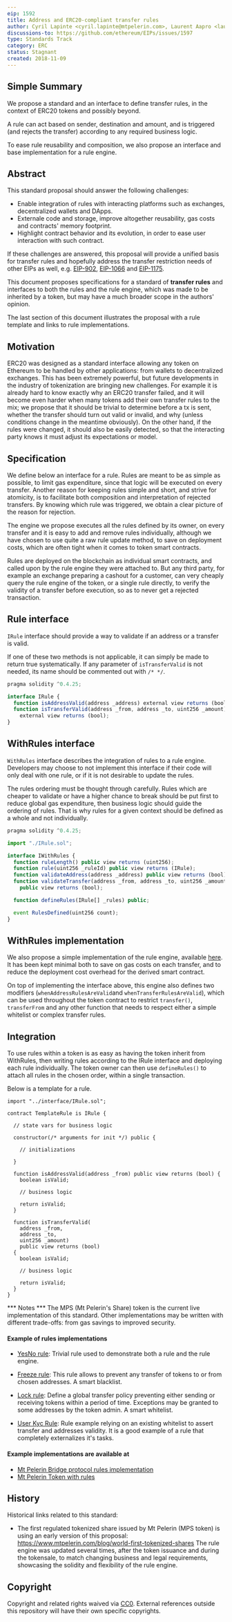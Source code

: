 ```yaml
---
eip: 1592
title: Address and ERC20-compliant transfer rules
author: Cyril Lapinte <cyril.lapinte@mtpelerin.com>, Laurent Aapro <laurent.aapro@mtpelerin.com>
discussions-to: https://github.com/ethereum/EIPs/issues/1597
type: Standards Track
category: ERC
status: Stagnant
created: 2018-11-09
---
```


## Simple Summary

We propose a standard and an interface to define transfer rules, in the context of ERC20 tokens and possibly beyond.


A rule can act based on sender, destination and amount, and is triggered (and rejects the transfer) according to any required business logic.


To ease rule reusability and composition, we also propose an interface and base implementation for a rule engine.

## Abstract

This standard proposal should answer the following challenges:
- Enable integration of rules with interacting platforms such as exchanges, decentralized wallets and DApps.
- Externale code and storage, improve altogether reusability, gas costs and contracts' memory footprint.
- Highlight contract behavior and its evolution, in order to ease user interaction with such contract. 


If these challenges are answered, this proposal will provide a unified basis for transfer rules and hopefully address the transfer restriction needs of other EIPs as well, e.g. 
[EIP-902](./eip-902.md), 
[EIP-1066](./eip-1066.md)
and [EIP-1175](./eip-1175.md).

This document proposes specifications for a standard of **transfer rules** and interfaces to both the rules and the rule engine, which was made to be inherited by a token, but may have a much broader scope in the authors' opinion.

The last section of this document illustrates the proposal with a rule template and links to rule implementations.

## Motivation

ERC20 was designed as a standard interface allowing any token on Ethereum to be handled by other applications: from wallets to decentralized exchanges. This has been extremely powerful, but future developments in the industry of tokenization are bringing new challenges. For example it is already hard to know exactly why an ERC20 transfer failed, and it will become even harder when many tokens add their own transfer rules to the mix; we propose that it should be trivial to determine before a tx is sent, whether the transfer should turn out valid or invalid, and why (unless conditions change in the meantime obviously). On the other hand, if the rules were changed, it should also be easily detected, so that the interacting party knows it must adjust its expectations or model.

## Specification

We define below an interface for a rule. Rules are meant to be as simple as possible, to limit gas expenditure, since that logic will be executed on every transfer. Another reason for keeping rules simple and short, and strive for atomicity, is to facilitate both composition and interpretation of rejected transfers. By knowing which rule was triggered, we obtain a clear picture of the reason for rejection.

The engine we propose executes all the rules defined by its owner, on every transfer and it is easy to add and remove rules individually, although we have chosen to use quite a raw rule update method, to save on deployment costs, which are often tight when it comes to token smart contracts.

Rules are deployed on the blockchain as individual smart contracts, and called upon by the rule engine they were attached to. But any third party, for example an exchange preparing a cashout for a customer, can very cheaply query the rule engine of the token, or a single rule directly, to verify the validity of a transfer before execution, so as to never get a rejected transaction.

## Rule interface

`IRule` interface should provide a way to validate if an address or a transfer is valid.

If one of these two methods is not applicable, it can simply be made to return true systematically.
If any parameter of `isTransferValid` is not needed, its name should be commented out with `/* */`.

```js
pragma solidity ^0.4.25;

interface IRule {
  function isAddressValid(address _address) external view returns (bool);
  function isTransferValid(address _from, address _to, uint256 _amount)
    external view returns (bool);
}
```

## WithRules interface

`WithRules` interface describes the integration of rules to a rule engine.
Developers may choose to not implement this interface if their code will only deal with one rule, or if it is not desirable to update the rules.

The rules ordering must be thought through carefully.
Rules which are cheaper to validate or have a higher chance to break should be put first to reduce global gas expenditure, then business logic should guide the ordering of rules. That is why rules for a given context should be defined as a whole and not individually.

```js
pragma solidity ^0.4.25;

import "./IRule.sol";

interface IWithRules {
  function ruleLength() public view returns (uint256);
  function rule(uint256 _ruleId) public view returns (IRule);
  function validateAddress(address _address) public view returns (bool);
  function validateTransfer(address _from, address _to, uint256 _amount)
    public view returns (bool);

  function defineRules(IRule[] _rules) public;

  event RulesDefined(uint256 count);
}
```

## WithRules implementation

We also propose a simple implementation of the rule engine, available [here](https://github.com/MtPelerin/MtPelerin-protocol/blob/master/contracts/rule/WithRules.sol). It has been kept minimal both to save on gas costs on each transfer, and to reduce the deployment cost overhead for the derived smart contract.


On top of implementing the interface above, this engine also defines two modifiers (`whenAddressRulesAreValid`and  `whenTransferRulesAreValid`), which can be used throughout the token contract to restrict `transfer()`, `transferFrom` and any other function that needs to respect either a simple whitelist or complex transfer rules.


## Integration

To use rules within a token is as easy as having the token inherit from WithRules, then writing rules according to the IRule interface and deploying each rule individually. The token owner can then use `defineRules()` to attach all rules in the chosen order, within a single transaction.

Below is a template for a rule.

```solidity
import "../interface/IRule.sol";

contract TemplateRule is IRule {
  
  // state vars for business logic

  constructor(/* arguments for init */) public {

    // initializations

  }

  function isAddressValid(address _from) public view returns (bool) {
    boolean isValid;

    // business logic 

    return isValid;
  }

  function isTransferValid(
    address _from,
    address _to,
    uint256 _amount)
    public view returns (bool)
  {
    boolean isValid;

    // business logic 

    return isValid;
  }
}
```

*** Notes ***
The MPS (Mt Pelerin's Share) token is the current live implementation of this standard.
Other implementations may be written with different trade-offs: from gas savings to improved security.

#### Example of rules implementations

- [YesNo rule](https://github.com/MtPelerin/MtPelerin-protocol/tree/master/contracts/rule/YesNoRule.sol): Trivial rule used to demonstrate both a rule and the rule engine.

- [Freeze rule](https://github.com/MtPelerin/MtPelerin-protocol/tree/master/contracts/rule/FreezeRule.sol): This rule allows to prevent any transfer of tokens to or from chosen addresses. A smart blacklist.

- [Lock rule](https://github.com/MtPelerin/MtPelerin-protocol/tree/master/contracts/rule/LockRule.sol): Define a global transfer policy preventing either sending or receiving tokens within a period of time. Exceptions may be granted to some addresses by the token admin. A smart whitelist.

- [User Kyc Rule](https://github.com/MtPelerin/MtPelerin-protocol/tree/master/contracts/rule/UserKycRule.sol): Rule example relying on an existing whitelist to assert transfer and addresses validity. It is a good example of a rule that completely externalizes it's tasks.

#### Example implementations are available at
- [Mt Pelerin Bridge protocol rules implementation](https://github.com/MtPelerin/MtPelerin-protocol/tree/master/contracts/rule)
- [Mt Pelerin Token with rules](https://github.com/MtPelerin/MtPelerin-protocol/blob/master/contracts/token/component/TokenWithRules.sol)

## History

Historical links related to this standard:

- The first regulated tokenized share issued by Mt Pelerin (MPS token) is using an early version of this proposal: https://www.mtpelerin.com/blog/world-first-tokenized-shares
The rule engine was updated several times, after the token issuance and during the tokensale, to match changing business and legal requirements, showcasing the solidity and flexibility of the rule engine.

## Copyright
Copyright and related rights waived via [CC0](../CC0).
External references outside this repository will have their own specific copyrights.
